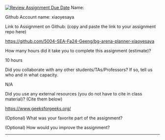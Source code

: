 [![Review Assignment Due Date](https://classroom.github.com/assets/deadline-readme-button-22041afd0340ce965d47ae6ef1cefeee28c7c493a6346c4f15d667ab976d596c.svg)](https://classroom.github.com/a/0xloH2Pu)
Name:

Github Account name: xiaoyesaya

Link to Assignment on Github: (copy and paste the link to your assignment repo here)

https://github.com/5004-SEA-Fa24-Geeng/bg-arena-planner-xiaoyesaya

How many hours did it take you to complete this assignment (estimate)?

10 hours

Did you collaborate with any other students/TAs/Professors? If so, tell us who and in what
capacity.

N/A
  
Did you use any external resources (you do not have to cite in class material)? (Cite them below)

https://www.geeksforgeeks.org/


(Optional) What was your favorite part of the assignment?

(Optional) How would you improve the assignment?

---
